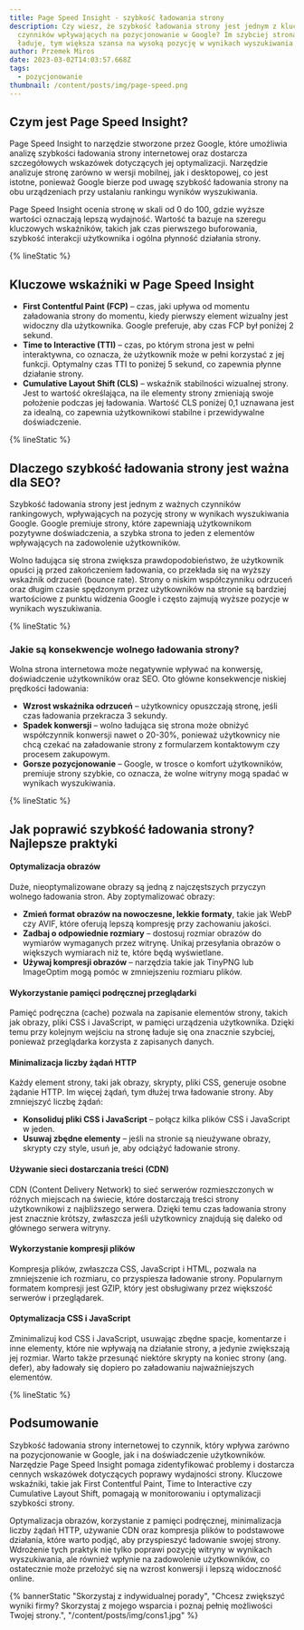 ```yaml
---
title: Page Speed Insight - szybkość ładowania strony
description: Czy wiesz, że szybkość ładowania strony jest jednym z kluczowych
  czynników wpływających na pozycjonowanie w Google? Im szybciej strona się
  ładuje, tym większa szansa na wysoką pozycję w wynikach wyszukiwania.
author: Przemek Miros
date: 2023-03-02T14:03:57.668Z
tags:
  - pozycjonowanie
thumbnail: /content/posts/img/page-speed.png
---
```

## Czym jest Page Speed Insight?

Page Speed Insight to narzędzie stworzone przez Google, które umożliwia analizę szybkości ładowania strony internetowej oraz dostarcza szczegółowych wskazówek dotyczących jej optymalizacji. Narzędzie analizuje stronę zarówno w wersji mobilnej, jak i desktopowej, co jest istotne, ponieważ Google bierze pod uwagę szybkość ładowania strony na obu urządzeniach przy ustalaniu rankingu wyników wyszukiwania. 

Page Speed Insight ocenia stronę w skali od 0 do 100, gdzie wyższe wartości oznaczają lepszą wydajność. Wartość ta bazuje na szeregu kluczowych wskaźników, takich jak czas pierwszego buforowania, szybkość interakcji użytkownika i ogólna płynność działania strony.

{% lineStatic %}

## Kluczowe wskaźniki w Page Speed Insight

* **First Contentful Paint (FCP)** – czas, jaki upływa od momentu załadowania strony do momentu, kiedy pierwszy element wizualny jest widoczny dla użytkownika. Google preferuje, aby czas FCP był poniżej 2 sekund.
* **Time to Interactive (TTI)** – czas, po którym strona jest w pełni interaktywna, co oznacza, że użytkownik może w pełni korzystać z jej funkcji. Optymalny czas TTI to poniżej 5 sekund, co zapewnia płynne działanie strony.
* **Cumulative Layout Shift (CLS)** – wskaźnik stabilności wizualnej strony. Jest to wartość określająca, na ile elementy strony zmieniają swoje położenie podczas jej ładowania. Wartość CLS poniżej 0,1 uznawana jest za idealną, co zapewnia użytkownikowi stabilne i przewidywalne doświadczenie.

{% lineStatic %}

## Dlaczego szybkość ładowania strony jest ważna dla SEO?

Szybkość ładowania strony jest jednym z ważnych czynników rankingowych, wpływających na pozycję strony w wynikach wyszukiwania Google. Google premiuje strony, które zapewniają użytkownikom pozytywne doświadczenia, a szybka strona to jeden z elementów wpływających na zadowolenie użytkowników. 

Wolno ładująca się strona zwiększa prawdopodobieństwo, że użytkownik opuści ją przed zakończeniem ładowania, co przekłada się na wyższy wskaźnik odrzuceń (bounce rate). Strony o niskim współczynniku odrzuceń oraz długim czasie spędzonym przez użytkowników na stronie są bardziej wartościowe z punktu widzenia Google i często zajmują wyższe pozycje w wynikach wyszukiwania.

{% lineStatic %}

### Jakie są konsekwencje wolnego ładowania strony?

Wolna strona internetowa może negatywnie wpływać na konwersję, doświadczenie użytkowników oraz SEO. Oto główne konsekwencje niskiej prędkości ładowania:

* **Wzrost wskaźnika odrzuceń** – użytkownicy opuszczają stronę, jeśli czas ładowania przekracza 3 sekundy.
* **Spadek konwersji** – wolno ładująca się strona może obniżyć współczynnik konwersji nawet o 20-30%, ponieważ użytkownicy nie chcą czekać na załadowanie strony z formularzem kontaktowym czy procesem zakupowym.
* **Gorsze pozycjonowanie** – Google, w trosce o komfort użytkowników, premiuje strony szybkie, co oznacza, że wolne witryny mogą spadać w wynikach wyszukiwania.

{% lineStatic %}

## Jak poprawić szybkość ładowania strony? Najlepsze praktyki 

#### Optymalizacja obrazów

Duże, nieoptymalizowane obrazy są jedną z najczęstszych przyczyn wolnego ładowania stron. Aby zoptymalizować obrazy:

* **Zmień format obrazów na nowoczesne, lekkie formaty**, takie jak WebP czy AVIF, które oferują lepszą kompresję przy zachowaniu jakości.
* **Zadbaj o odpowiednie rozmiary** – dostosuj rozmiar obrazów do wymiarów wymaganych przez witrynę. Unikaj przesyłania obrazów o większych wymiarach niż te, które będą wyświetlane.
* **Używaj kompresji obrazów** – narzędzia takie jak TinyPNG lub ImageOptim mogą pomóc w zmniejszeniu rozmiaru plików.

#### Wykorzystanie pamięci podręcznej przeglądarki

Pamięć podręczna (cache) pozwala na zapisanie elementów strony, takich jak obrazy, pliki CSS i JavaScript, w pamięci urządzenia użytkownika. Dzięki temu przy kolejnym wejściu na stronę ładuje się ona znacznie szybciej, ponieważ przeglądarka korzysta z zapisanych danych.

#### Minimalizacja liczby żądań HTTP

Każdy element strony, taki jak obrazy, skrypty, pliki CSS, generuje osobne żądanie HTTP. Im więcej żądań, tym dłużej trwa ładowanie strony. Aby zmniejszyć liczbę żądań:

* **Konsoliduj pliki CSS i JavaScript** – połącz kilka plików CSS i JavaScript w jeden.
* **Usuwaj zbędne elementy** – jeśli na stronie są nieużywane obrazy, skrypty czy style, usuń je, aby odciążyć ładowanie strony.

#### Używanie sieci dostarczania treści (CDN)

CDN (Content Delivery Network) to sieć serwerów rozmieszczonych w różnych miejscach na świecie, które dostarczają treści strony użytkownikowi z najbliższego serwera. Dzięki temu czas ładowania strony jest znacznie krótszy, zwłaszcza jeśli użytkownicy znajdują się daleko od głównego serwera witryny.

#### Wykorzystanie kompresji plików

Kompresja plików, zwłaszcza CSS, JavaScript i HTML, pozwala na zmniejszenie ich rozmiaru, co przyspiesza ładowanie strony. Popularnym formatem kompresji jest GZIP, który jest obsługiwany przez większość serwerów i przeglądarek.

#### Optymalizacja CSS i JavaScript

Zminimalizuj kod CSS i JavaScript, usuwając zbędne spacje, komentarze i inne elementy, które nie wpływają na działanie strony, a jedynie zwiększają jej rozmiar. Warto także przesunąć niektóre skrypty na koniec strony (ang. defer), aby ładowały się dopiero po załadowaniu najważniejszych elementów.

{% lineStatic %}

## Podsumowanie

Szybkość ładowania strony internetowej to czynnik, który wpływa zarówno na pozycjonowanie w Google, jak i na doświadczenie użytkowników. Narzędzie Page Speed Insight pomaga zidentyfikować problemy i dostarcza cennych wskazówek dotyczących poprawy wydajności strony. Kluczowe wskaźniki, takie jak First Contentful Paint, Time to Interactive czy Cumulative Layout Shift, pomagają w monitorowaniu i optymalizacji szybkości strony.

Optymalizacja obrazów, korzystanie z pamięci podręcznej, minimalizacja liczby żądań HTTP, używanie CDN oraz kompresja plików to podstawowe działania, które warto podjąć, aby przyspieszyć ładowanie swojej strony. Wdrożenie tych praktyk nie tylko poprawi pozycję witryny w wynikach wyszukiwania, ale również wpłynie na zadowolenie użytkowników, co ostatecznie może przełożyć się na wzrost konwersji i lepszą widoczność online.

{% bannerStatic "Skorzystaj z indywidualnej porady", "Chcesz zwiększyć wyniki firmy? Skorzystaj z mojego wsparcia i poznaj pełnię możliwości Twojej strony.", "/content/posts/img/cons1.jpg" %}